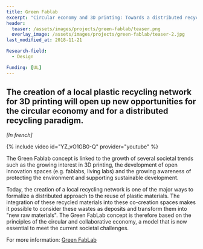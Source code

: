 ```yaml
---
title: Green Fablab
excerpt: "Circular economy and 3D printing: Towards a distributed recycling paradigm"
header:
  teaser: /assets/images/projects/green-fablab/teaser.png
  overlay_image: /assets/images/projects/green-fablab/teaser-2.jpg
last_modified_at: 2018-11-21

Research-field:
  - Design

Funding: [UL]
---
```


## The creation of a local plastic recycling network for 3D printing will open up new opportunities for the circular economy and for a distributed recycling paradigm.


*[In french]*

{% include video id="YZ_vO1GB0-Q" provider="youtube" %}

The Green Fablab concept is linked to the growth of several societal trends such as the growing interest in 3D printing, the development of open innovation spaces (e.g. fablabs, living labs) and the growing awareness of protecting the environment and supporting sustainable development.

Today, the creation of a local recycling network is one of the major ways to formalize a distributed approach to the reuse of plastic materials.
The integration of these recycled materials into these co-creation spaces makes it possible to consider these wastes as deposits and transform them into "new raw materials".
The Green FabLab concept is therefore based on the principles of the circular and collaborative economy, a model that is now essential to meet the current societal challenges.

For more information: [Green FabLab](http://lf2l.fr/projects/green-fablab/)
